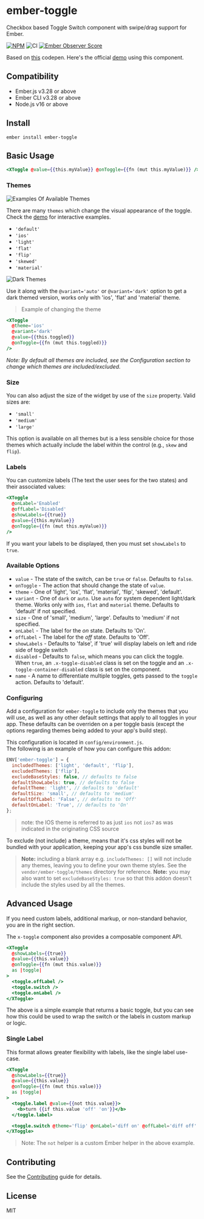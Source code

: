 # ember-toggle

Checkbox based Toggle Switch component with swipe/drag support for Ember.

[![NPM][npm-badge]][npm-badge-url]
![CI](https://github.com/knownasilya/ember-toggle/workflows/CI/badge.svg)
[![Ember Observer Score][ember-observer-badge]][ember-observer-url]

Based on [this](http://codepen.io/mallendeo/pen/eLIiG/) codepen.
Here's the official [demo] using this component.

## Compatibility

- Ember.js v3.28 or above
- Ember CLI v3.28 or above
- Node.js v16 or above

## Install

`ember install ember-toggle`

## Basic Usage

```hbs
<XToggle @value={{this.myValue}} @onToggle={{fn (mut this.myValue)}} />
```

### Themes

![Examples Of Available Themes](vendor/ember-toggle/example-images/themes.png)

There are many `themes` which change the visual appearance of the toggle.
Check the [demo] for interactive examples.

- `'default'`
- `'ios'`
- `'light'`
- `'flat'`
- `'flip'`
- `'skewed'`
- `'material'`

![Dark Themes](vendor/ember-toggle/example-images/themes-dark.png)

Use it along with the `@variant='auto'` or `@variant='dark'` option to get a dark themed version, works only with 'ios', 'flat' and 'material' theme.

> Example of changing the theme

```hbs
<XToggle
  @theme='ios'
  @variant='dark'
  @value={{this.toggled}}
  @onToggle={{fn (mut this.toggled)}}
/>
```

_Note: By default all themes are included, see the Configuration section to change which themes are included/excluded._

### Size

You can also adjust the size of the widget by use of the `size` property. Valid sizes are:

- `'small'`
- `'medium'`
- `'large'`

This option is available on all themes but is a less sensible choice for those themes which actually
include the label within the control (e.g., `skew` and `flip`).

### Labels

You can customize labels (The text the user sees for the two states) and their associated values:

```hbs
<XToggle
  @onLabel='Enabled'
  @offLabel='Disabled'
  @showLabels={{true}}
  @value={{this.myValue}}
  @onToggle={{fn (mut this.myValue)}}
/>
```

If you want your labels to be displayed, then you must set `showLabels` to `true`.

### Available Options

- `value` - The state of the switch, can be `true` or `false`. Defaults to `false`.
- `onToggle` - The action that should change the state of `value`.
- `theme` - One of 'light', 'ios', 'flat', 'material', 'flip', 'skewed', 'default'.
- `variant` - One of `dark` or `auto`. Use `auto` for system dependent light/dark theme. Works only with `ios`, `flat` and `material` theme.
  Defaults to 'default' if not specified.
- `size` - One of 'small', 'medium', 'large'.
  Defaults to 'medium' if not specified.
- `onLabel` - The label for the _on_ state. Defaults to 'On'.
- `offLabel` - The label for the _off_ state. Defaults to 'Off'.
- `showLabels` - Defaults to 'false', if 'true' will display labels on left and ride side of toggle switch
- `disabled` - Defaults to `false`, which means you can click the toggle.
  When `true`, an `.x-toggle-disabled` class is set on the toggle and an `.x-toggle-container-disabled` class is set on the component.
- `name` - A name to differentiate multiple toggles, gets passed to the `toggle` action. Defaults to 'default'.

### Configuring

Add a configuration for `ember-toggle` to include only the themes that
you will use, as well as any other default settings that apply to all toggles
in your app. These defaults can be overriden on a per toggle basis
(except the options regarding themes being added to your app's build step).

This configuration is located in `config/environment.js`.  
The following is an example of how you can configure this addon:

```js
ENV['ember-toggle'] = {
  includedThemes: ['light', 'default', 'flip'],
  excludedThemes: ['flip'],
  excludeBaseStyles: false, // defaults to false
  defaultShowLabels: true, // defaults to false
  defaultTheme: 'light', // defaults to 'default'
  defaultSize: 'small', // defaults to 'medium'
  defaultOffLabel: 'False', // defaults to 'Off'
  defaultOnLabel: 'True', // defaults to 'On'
};
```

> note: the IOS theme is referred to as just `ios` not `ios7` as was indicated in the originating CSS source

To exclude (not include) a theme, means that it's css styles will not be bundled with
your application, keeping your app's css bundle size smaller.

> **Note:** including a blank array e.g. `includeThemes: []` will not include any themes, leaving
> you to define your own theme styles. See the `vendor/ember-toggle/themes` directory
> for reference.
> **Note:** you may also want to set `excludeBaseStyles: true` so that this addon doesn't include the styles
> used by all the themes.

## Advanced Usage

If you need custom labels, additional markup, or non-standard behavior, you are in the right section.

The `x-toggle` component also provides a composable component API.

```hbs
<XToggle
  @showLabels={{true}}
  @value={{this.value}}
  @onToggle={{fn (mut this.value)}}
  as |toggle|
>
  <toggle.offLabel />
  <toggle.switch />
  <toggle.onLabel />
</XToggle>
```

The above is a simple example that returns a basic toggle, but you can see how
this could be used to wrap the switch or the labels in custom markup or logic.

### Single Label

This format allows greater flexibility with labels, like the single label use-case.

```hbs
<XToggle
  @showLabels={{true}}
  @value={{this.value}}
  @onToggle={{fn (mut this.value)}}
  as |toggle|
>
  <toggle.label @value={{not this.value}}>
    <b>turn {{if this.value 'off' 'on'}}</b>
  </toggle.label>

  <toggle.switch @theme='flip' @onLabel='diff on' @offLabel='diff off' />
</XToggle>
```

> Note: The `not` helper is a custom Ember helper in the above example.

## Contributing

See the [Contributing] guide for details.

## License

MIT

[npm-badge]: https://img.shields.io/npm/v/ember-toggle.svg
[npm-badge-url]: https://www.npmjs.com/package/ember-toggle
[ember-observer-badge]: http://emberobserver.com/badges/ember-toggle.svg
[ember-observer-url]: http://emberobserver.com/addons/ember-toggle
[demo]: http://knownasilya.github.io/ember-toggle/
[contributing]: CONTRIBUTING.md
[simplify]: https://github.com/knownasilya/ember-toggle/tree/simplify
